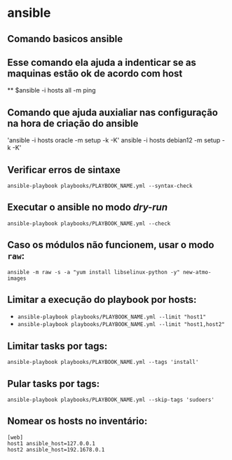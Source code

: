 # ansible

## Comando basicos ansible
## Esse comando ela ajuda a indenticar se as maquinas estão ok de acordo com host
** $ansible -i hosts all -m ping
## Comando que ajuda auxialiar nas configuração na hora de criação do ansible
'ansible -i hosts oracle -m setup -k -K' 
ansible -i hosts debian12 -m setup -k -K' 

## Verificar erros de sintaxe
`ansible-playbook playbooks/PLAYBOOK_NAME.yml --syntax-check`

## Executar o ansible no modo *dry-run*
`ansible-playbook playbooks/PLAYBOOK_NAME.yml --check`

## Caso os módulos não funcionem, usar o modo `raw`:
`ansible -m raw -s -a "yum install libselinux-python -y" new-atmo-images`

## Limitar a execução do playbook por hosts:
* `ansible-playbook playbooks/PLAYBOOK_NAME.yml --limit "host1"`
* `ansible-playbook playbooks/PLAYBOOK_NAME.yml --limit "host1,host2"`

## Limitar tasks por tags:
`ansible-playbook playbooks/PLAYBOOK_NAME.yml --tags 'install'`

## Pular tasks por tags:
`ansible-playbook playbooks/PLAYBOOK_NAME.yml --skip-tags 'sudoers'`

## Nomear os hosts no inventário:
```
[web]
host1 ansible_host=127.0.0.1
host2 ansible_host=192.1678.0.1
```
